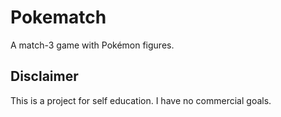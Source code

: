 # Pokematch

A match-3 game with Pokémon figures.



## Disclaimer

This is a project for self education. I have no commercial goals.

